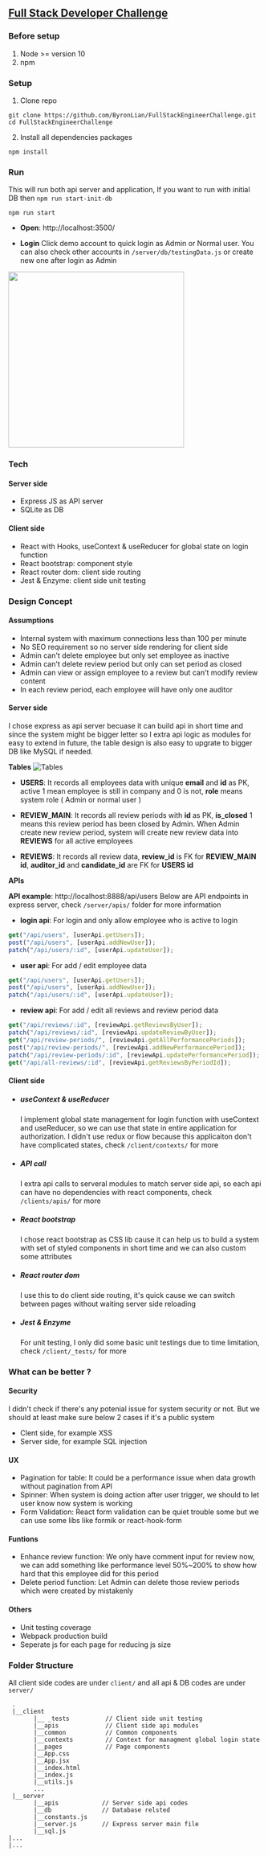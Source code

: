 ## [Full Stack Developer Challenge](https://github.com/Pay-Baymax/FullStackEngineerChallenge)

### Before setup
1. Node >= version 10
2. npm

### Setup
1. Clone repo
```shell
git clone https://github.com/ByronLian/FullStackEngineerChallenge.git
cd FullStackEngineerChallenge
```
2. Install all dependencies packages
```shell
npm install
```

### Run
This will run both api server and application, If you want to run with initial DB then  `npm run start-init-db`
```shell
npm run start
```
 - **Open**: http://localhost:3500/

 - **Login**
   Click demo account to quick login as Admin or Normal user. You can also check other accounts in `/server/db/testingData.js` or create new one after login as Admin

<img src="https://github.com/ByronLian/FullStackEngineerChallenge/blob/master/_assets/login.png" height="350" />

### Tech
#### Server side
- Express JS as API server
- SQLite as DB

#### Client side
- React with Hooks, useContext & useReducer for global state on login function
- React bootstrap: component style
- React router dom: client side routing
- Jest & Enzyme: client side unit testing

### Design Concept
#### Assumptions
- Internal system with maximum connections less than 100 per minute
- No SEO requirement so no server side rendering for client side
- Admin can't delete employee but only set employee as inactive
- Admin can't delete review period but only can set period as closed
- Admin can view or assign employee to a review but can't modify review content
- In each review period, each employee will have only one auditor

#### Server side
I chose express as api server becuase it can build api in short time and since the system might be bigger letter so I extra api logic as modules for easy to extend in future, the table design is also easy to upgrate to bigger DB like MySQL if needed.

**Tables**
![Tables](https://github.com/ByronLian/FullStackEngineerChallenge/blob/master/_assets/DB_schema.png)

  - **USERS**: It records all employees data with unique **email** and **id** as PK, active 1 mean employee is still in company and 0 is not, **role** means system role ( Admin or normal user )
  
  - **REVIEW_MAIN**: It records all review periods with **id** as PK, **is_closed** 1 means this review period has been closed by Admin. When Admin create new review period, system will create new review data into **REVIEWS** for all active employees 
  
  - **REVIEWS**: It records all review data, **review_id** is FK for **REVIEW_MAIN** **id**, **auditor_id** and **candidate_id** are FK for **USERS** **id**

**APIs**

**API example**: http://localhost:8888/api/users  Below are API endpoints in express server, check `/server/apis/` folder for more information

   - **login api**: For login and only allow employee who is active to login
```javascript
get("/api/users", [userApi.getUsers]);
post("/api/users", [userApi.addNewUser]);
patch("/api/users/:id", [userApi.updateUser]);
```

   - **user api**: For add / edit employee data
```javascript
get("/api/users", [userApi.getUsers]);
post("/api/users", [userApi.addNewUser]);
patch("/api/users/:id", [userApi.updateUser]);
```

   - **review api**: For  add / edit all reviews and review period data
```javascript
get("/api/reviews/:id", [reviewApi.getReviewsByUser]);
patch("/api/reviews/:id", [reviewApi.updateReviewByUser]);
get("/api/review-periods/", [reviewApi.getAllPerformancePeriods]);
post("/api/review-periods/", [reviewApi.addNewPerformancePeriod]);
patch("/api/review-periods/:id", [reviewApi.updatePerformancePeriod]);
get("/api/all-reviews/:id", [reviewApi.getReviewsByPeriodId]);
```

#### Client side
- ##### useContext & useReducer
  I implement global state management for login function with useContext and useReducer, so we can use that state in entire application for authorization. I didn't use redux or flow because this applicaiton don't have complicated states, check `/client/contexts/` for more

- ##### API call
  I extra api calls to serveral modules to match server side api, so each api can have no dependencies with react components, check `/clients/apis/` for more

- ##### React bootstrap
  I chose react bootstrap as CSS lib cause it can help us to build a system with set of styled components in short time and we can also custom some attributes

- ##### React router dom
  I use this to do client side routing, it's quick cause we can switch between pages without waiting server side reloading

- ##### Jest & Enzyme
  For unit testing, I only did some basic unit testings due to time limitation, check `/client/_tests/` for more

### What can be better ?
#### Security
 I didn't check if there's any potenial issue for system security or not. But we should at least make sure below 2 cases if it's a public system

 - Clent side, for example XSS
 - Server side, for example SQL injection

#### UX
  - Pagination for table: It could be a performance issue when data growth without pagination from API
  - Spinner: When system is doing action after user trigger, we should to let user know now system is working
  - Form Validation: React form validation can be quiet trouble some but we can use some libs like formik or react-hook-form

#### Funtions
 - Enhance review function: We only have comment input for review now, we can add something like performance level 50%~200% to show how hard that this employee did for this period
 - Delete period function: Let Admin can delete those review periods which were created by mistakenly
 
#### Others
 - Unit testing coverage
 - Webpack production build
 - Seperate js for each page for reducing js size

### Folder Structure
All client side codes are under `client/` and all api & DB codes are under` server/`
```
 .
 |__client
       |__ _tests          // Client side unit testing
       |__apis             // Client side api modules
       |__common           // Common components
       |__contexts         // Context for managment global login state
       |__pages            // Page components
       |__App.css
       |__App.jsx
       |__index.html
       |__index.js
       |__utils.js
       ...
 |__server
       |__apis            // Server side api codes
       |__db              // Database relsted
       |__constants.js
       |__server.js       // Express server main file
       |__sql.js
|...
|...

```
